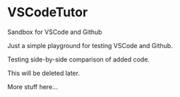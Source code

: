 # VSCodeTutor
Sandbox for VSCode and Github

Just a simple playground for testing VSCode and Github.

Testing side-by-side comparison of added code.

This will be deleted later.

More stuff here...